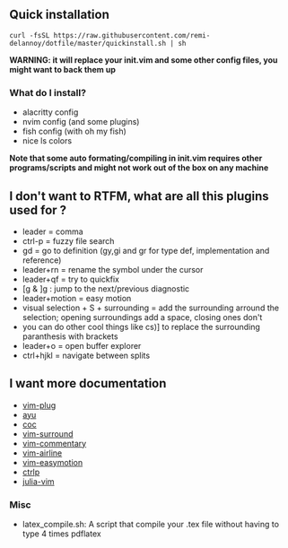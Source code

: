 ## Quick installation

` curl -fsSL https://raw.githubusercontent.com/remi-delannoy/dotfile/master/quickinstall.sh | sh `

**WARNING: it will replace your init.vim and some other config files, you might want to back them up**

### What do I install?
- alacritty config 
- nvim config (and some plugins)
- fish config (with oh my fish)
- nice ls colors

**Note that some auto formating/compiling in init.vim requires other programs/scripts and might not work out of the box on any machine**

## I don't want to RTFM, what are all this plugins used for ?
- leader = comma
- ctrl-p = fuzzy file search
- gd = go to definition (gy,gi and gr for type def, implementation and reference) 
- leader+rn = rename the symbol under the cursor
- leader+qf = try to quickfix
- [g & ]g : jump to the next/previous diagnostic
- leader+motion = easy motion
- visual selection + S + surrounding = add the surrounding arround the selection; opening surroundings add a space, closing ones don't
- you can do other cool things like cs)] to replace the surrounding paranthesis with brackets
- leader+o = open buffer explorer
- ctrl+hjkl = navigate between splits

## I want more documentation
- [vim-plug](https://github.com/junegunn/vim-plug)
- [ayu](https://github.com/ayu-theme/ayu-vim)
- [coc](https://github.com/neoclide/coc.nvim)
- [vim-surround](https://github.com/tpope/vim-surround)
- [vim-commentary](https://github.com/tpope/vim-commentary)
- [vim-airline](https://github.com/vim-airline/vim-airline)
- [vim-easymotion](https://github.com/easymotion/vim-easymotion)
- [ctrlp](https://github.com/kien/ctrlp.vim)
- [julia-vim](https://github.com/JuliaEditorSupport/julia-vim)

### Misc
- latex\_compile.sh: A script that compile your .tex file without having to type 4 times pdflatex

